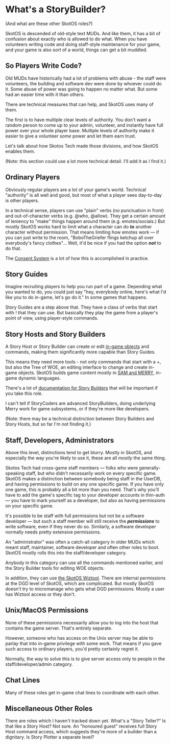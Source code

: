 # What's a StoryBuilder?

(And what are these other SkotOS roles?)

SkotOS is descended of old-style text MUDs. And like them, it has a bit of confusion about exactly who is allowed to do what. When you have volunteers writing code and doing staff-style maintenance for your game, and your game is also sort of a world, things can get a bit muddled.

## So Players Write Code?

Old MUDs have historically had a lot of problems with abuse - the staff were volunteers, the building and software dev were done by whoever could do it. Some abuse of power was going to happen no matter what. But some had an easier time with it than others.

There are technical measures that can help, and SkotOS uses many of them.

The first is to have multiple clear levels of authority. You don't want a random person to come up to your admin, volunteer, and instantly have full power over your whole player base. Multiple levels of authority make it easier to give a volunteer *some* power and let them earn trust.

Let's talk about how Skotos Tech made those divisions, and how SkotOS enables them.

(Note: this section could use a lot more technical detail. I'll add it as I find it.)

## Ordinary Players

Obviously regular players are a lot of your game's world. Technical "authority" is all well and good, but most of what a player sees day-to-day is other players.

In a technical sense, players can use "plain" verbs (no punctuation in front) and out-of-character verbs (e.g. @who, @allow). They get a certain amount of leniency to "make" things happen around them (e.g. emotes/socials.) But mostly SkotOS works hard to limit what a character can do ***to*** another character without permission. That means limiting how emotes work &mdash; if you can just write to the room, "BoboTheGriefer flings ketchup all over everybody's fancy clothes"... Well, it'd be nice if you had the option ***not*** to do that.

The [Consent System](../Story_Builder/ConsentSystem.md) is a lot of how this is accomplished in practice.

## Story Guides

Imagine recruiting players to help you run part of a game. Depending what you wanted to do, you could just say "hey, everybody online, here's what I'd like you to do in-game, let's go do it." In some games that happens.

Story Guides are a step above that. They have a class of verbs that start with ! that they can use. But basically they play the game from a player's point of view, using player-style commands.

## Story Hosts and Story Builders

A Story Host or Story Builder can create or edit [in-game objects](../Story_Builder/woe_workflow.md) and commands, making them significantly more capable than Story Guides.

This means they need more tools - not only commands that start with a +, but also the Tree of WOE, an editing interface to change and create in-game objects. SkotOS builds game content mostly in [SAM and MERRY](../Story_Builder/LanguageExplanation.md), in-game dynamic languages.

There's a lot of [documentation for Story Builders](../Story_Builder/) that will be important if you take this role.

I can't tell if StoryCoders are advanced StoryBuilders, doing underlying Merry work for game subsystems, or if they're more like developers.

(Note: there may be a technical distinction between Story Builders and Story Hosts, but so far I'm not finding it.)

## Staff, Developers, Administrators

Above this level, distinctions tend to get blurry. Mostly in SkotOS, and especially the way you're likely to use it, these are all *mostly* the same thing.

Skotos Tech had cross-game staff members &mdash; folks who were generally-speaking staff, but who didn't necessarily work on every specific game. SkotOS makes a distinction between somebody being staff in the UserDB, and having permissions to build on any one specific game. If you have only one game, this is probably all a bit more than you need. That's why you'll have to add the game's specific tag to your developer accounts in thin-auth &mdash; you have to mark yourself as a developer, but also as having permissions on your specific game.

It's possible to be staff with full permissions but not be a software developer &mdash; but such a staff member will still receive the ***permissions*** to write software, even if they never do so. Similarly, a software developer normally needs pretty extensive permissions.

An "administrator" was often a catch-all category in older MUDs which meant staff, maintainer, software developer and often other roles to boot. SkotOS mostly rolls this into the staff/developer category.

Anybody in this category can use all the commands mentioned earlier, and the Story Builder tools for editing WOE objects.

In addition, they can use [the SkotOS Wiztool](../Developer/SkotOS_Wiztool.md). There are internal permissions at the DGD level of SkotOS, which are complicated. But mostly SkotOS doesn't try to micromanage who gets what DGD permissions. Mostly a user has Wiztool access or they don't.

## Unix/MacOS Permissions

None of these permissions necessarily allow you to log into the host that contains the game server. That's entirely separate.

However, someone who has access on the Unix server may be able to parlay that into in-game privilege with some work. That means if you gave such access to ordinary players, you'd pretty certainly regret it.

Normally, the way to solve this is to give server access only to people in the staff/developer/admin category.

## Chat Lines

Many of these roles get in-game chat lines to coordinate with each other.

## Miscellaneous Other Roles

There are roles which I haven't tracked down yet. What's a "Story Teller?" Is that like a Story Host? Not sure. An "honoured guest" receives full Story Host command access, which suggests they're more of a builder than a dignitary. Is Story Plotter a separate level?
